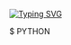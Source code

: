 [![Typing SVG](https://readme-typing-svg.herokuapp.com?font=Fira+Code&size=25&pause=1000&width=435&lines=HIGHER+LEVEL+PROGRAMMING)](https://git.io/typing-svg)

$ PYTHON
